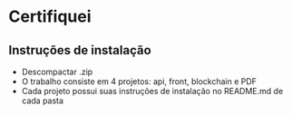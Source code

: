 # Certifiquei

## Instruções de instalação

- Descompactar .zip
- O trabalho consiste em 4 projetos: api, front, blockchain e PDF
- Cada projeto possui suas instruções de instalação no README.md de cada pasta
